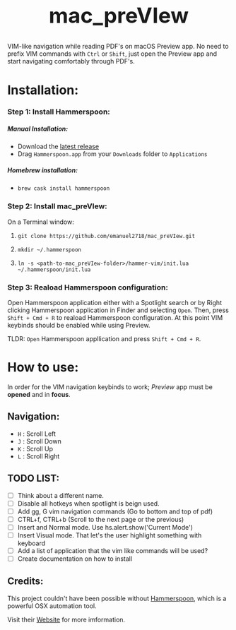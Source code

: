 <h1 align="center" style="font-size: 3rem;">
mac_preVIew
</h1>

VIM-like navigation while reading PDF's on macOS Preview app. No need to prefix
VIM commands with `Ctrl` or `Shift`, just open the Preview app and start navigating
comfortably through PDF's.


# Installation:

### Step 1: Install Hammerspoon:

##### Manual Installation:
 * Download the [latest release](https://github.com/Hammerspoon/hammerspoon/releases/latest)
 * Drag `Hammerspoon.app` from your `Downloads` folder to `Applications`

##### Homebrew installation:
  * `brew cask install hammerspoon`

### Step 2: Install mac_preVIew:
On a Terminal window:

1. `git clone https://github.com/emanuel2718/mac_preVIew.git`

2. `mkdir ~/.hammerspoon`

3. `ln -s <path-to-mac_preVIew-folder>/hammer-vim/init.lua ~/.hammerspoon/init.lua`

### Step 3: Reaload Hammerspoon configuration:
Open Hammerspoon application either with a Spotlight search or by Right
clicking Hammerspoon application in Finder and selecting `Open`.
Then, press `Shift + Cmd + R` to reaload Hammerspoon configuration.
At this point VIM keybinds should be enabled while using Preview.

TLDR: `Open` Hammerspoon appllication and press `Shift + Cmd + R`.

# How to use:
In order for the VIM navigation keybinds to work; *Preview* app must be
**opened** and in **focus**. 

## Navigation:
 * `H` : Scroll Left
 * `J` : Scroll Down
 * `K` : Scroll Up
 * `L` : Scroll Right

## TODO LIST:
- [ ] Think about a different name.
- [ ] Disable all hotkeys when spotlight is beign used.
- [ ] Add gg, G vim navigation commands (Go to bottom and top of pdf)
- [ ] CTRL+f, CTRL+b (Scroll to the next page or the previous)
- [ ] Insert and Normal mode. Use hs.alert.show('Current Mode')
- [ ] Insert Visual mode. That let's the user highlight something with keyboard
- [ ] Add a list of application that the vim like commands will be used?
- [ ] Create documentation on how to install

## Credits:
This project couldn't have been possible without [Hammerspoon](https://github.com/Hammerspoon/hammerspoon), which is a powerful OSX automation tool.

Visit their [Website](http://www.hammerspoon.org/) for more imformation.
